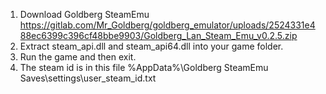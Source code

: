 1. Download Goldberg SteamEmu https://gitlab.com/Mr_Goldberg/goldberg_emulator/uploads/2524331e488ec6399c396cf48bbe9903/Goldberg_Lan_Steam_Emu_v0.2.5.zip
2. Extract steam_api.dll and steam_api64.dll into your game folder.
3. Run the game and then exit.
4. The steam id is in this file %AppData%\Goldberg SteamEmu Saves\settings\user_steam_id.txt